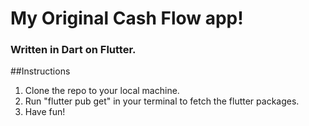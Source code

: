 # My Original Cash Flow app!
### Written in Dart on Flutter.

##Instructions

1. Clone the repo to your local machine.
2. Run "flutter pub get" in your terminal to fetch the flutter packages.
3. Have fun!
